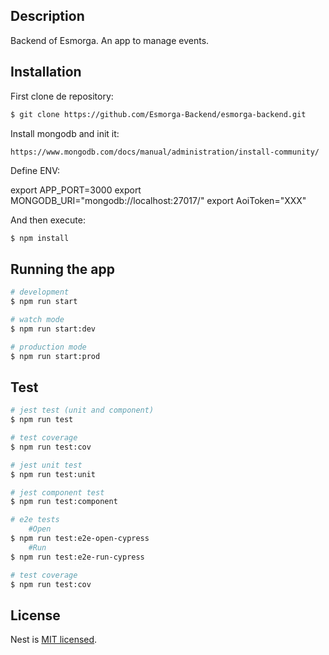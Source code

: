 ## Description
Backend of Esmorga. An app to manage events.

## Installation

First clone de repository:
```bash
$ git clone https://github.com/Esmorga-Backend/esmorga-backend.git
```

Install mongodb and init it:
```
https://www.mongodb.com/docs/manual/administration/install-community/
```
Define ENV:

export APP_PORT=3000
export MONGODB_URI="mongodb://localhost:27017/"
export AoiToken="XXX"

And then execute:

```bash
$ npm install
```

## Running the app

```bash
# development
$ npm run start

# watch mode
$ npm run start:dev

# production mode
$ npm run start:prod
```

## Test

```bash
# jest test (unit and component)
$ npm run test

# test coverage
$ npm run test:cov

# jest unit test
$ npm run test:unit

# jest component test 
$ npm run test:component

# e2e tests
    #Open 
$ npm run test:e2e-open-cypress
    #Run
$ npm run test:e2e-run-cypress

# test coverage
$ npm run test:cov
```

## License

Nest is [MIT licensed](LICENSE).
